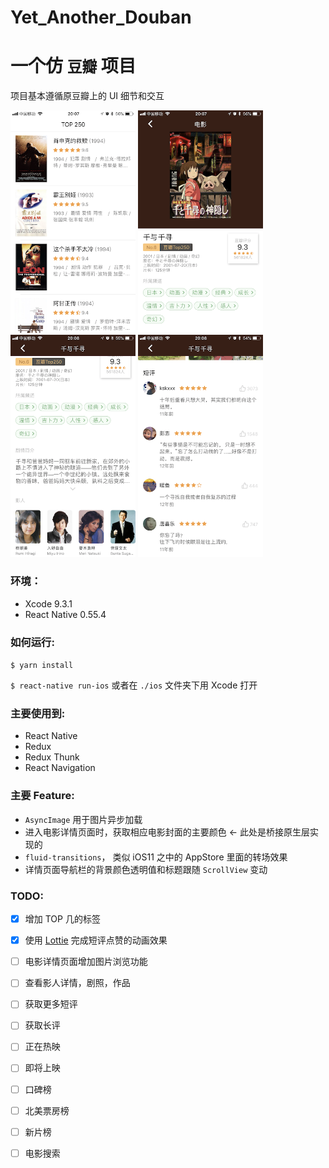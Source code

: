 # Yet_Another_Douban

# 一个仿 `豆瓣` 项目

项目基本遵循原豆瓣上的 UI 细节和交互

<img src="https://github.com/utopianism/Yet_Another_Douban/blob/master/screenshorts/IMG_0.PNG" width="200"> <img src="https://github.com/utopianism/Yet_Another_Douban/blob/master/screenshorts/IMG_1.PNG" width="200"> <img src="https://github.com/utopianism/Yet_Another_Douban/blob/master/screenshorts/IMG_2.PNG" width="200"> <img src="https://github.com/utopianism/Yet_Another_Douban/blob/master/screenshorts/IMG_3.PNG" width="200">



### 环境：
* Xcode 9.3.1
* React Native 0.55.4


### 如何运行:

`$ yarn install`

`$ react-native run-ios` 或者在 `./ios` 文件夹下用 Xcode 打开

### 主要使用到:
  * React Native
  * Redux
  * Redux Thunk
  * React Navigation



### 主要 Feature:
  * `AsyncImage` 用于图片异步加载
  * 进入电影详情页面时，获取相应电影封面的主要颜色 <- 此处是桥接原生层实现的
  * `fluid-transitions`， 类似 iOS11 之中的 AppStore 里面的转场效果
  * 详情页面导航栏的背景颜色透明值和标题跟随 `ScrollView` 变动
  
### TODO:
  * [x] 增加 TOP 几的标签
  * [x] 使用 [Lottie](https://github.com/airbnb/lottie-react-native) 完成短评点赞的动画效果
  * [ ] 电影详情页面增加图片浏览功能
  * [ ] 查看影人详情，剧照，作品
  * [ ] 获取更多短评
  * [ ] 获取长评
  * [ ] 正在热映
  * [ ] 即将上映
  * [ ] 口碑榜
  * [ ] 北美票房榜
  * [ ] 新片榜
  * [ ] 电影搜索




